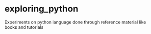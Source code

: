 # exploring_python
Experiments on python language done through reference material like books and tutorials
